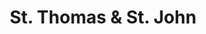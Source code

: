 ---
title:			"St. Thomas &amp; St. John"
post_path:	2018-06-16-united-states-virgin-islands-st-thomas
date_start:	2018/06/16
date_end:		2018/06/18
lat:        18.3428
lon:        -65.0770
metadata:
  - year: 2018
  - islands:
      - St. Thomas
      - St. John
  - territories:
      - U.S. Virgin Islands
  - continents:
      - North America
  - regions:
      - Caribbean
photos:
  - ext:		01.jpg
    class:	vertical
  - ext:    02.jpg
    class:  vertical
---